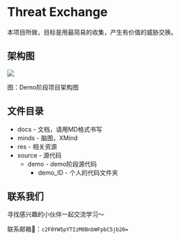 # Threat Exchange

本项目所做，目标是用最简易的收集，产生有价值的威胁交换。



## 架构图

![](https://image-host-toky.oss-cn-shanghai.aliyuncs.com/20200821182008.png)

图：Demo阶段项目架构图



## 文件目录

-   docs - 文档，请用MD格式书写
-   minds - 脑图，XMind
-   res - 相关资源
-   source - 源代码
    -   demo - demo阶段源代码
        -   demo_ID - 个人的代码文件夹



## 联系我们

寻找感兴趣的小伙伴一起交流学习～

联系邮箱📮：`c2F0YW5pYTIzM0BnbWFpbC5jb20=`